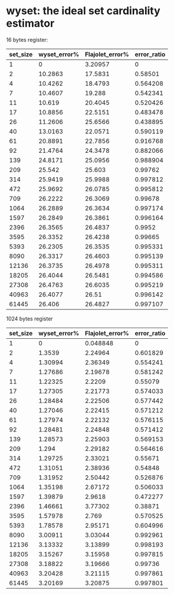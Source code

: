 # wyset: the ideal set cardinality estimator

16 bytes register:

|set_size|wyset_error%|Flajolet_error%|error_ratio|
|----|----|----|----|
|1|0|3.20957|0|
|2|10.2863|17.5831|0.58501|
|4|10.4262|18.4793|0.564208|
|7|10.4607|19.288|0.542341|
|11|10.619|20.4045|0.520426|
|17|10.8856|22.5151|0.483478|
|26|11.2606|25.6566|0.438895|
|40|13.0163|22.0571|0.590119|
|61|20.8891|22.7856|0.916768|
|92|21.4764|24.3478|0.882066|
|139|24.8171|25.0956|0.988904|
|209|25.542|25.603|0.99762|
|314|25.9419|25.9988|0.997812|
|472|25.9692|26.0785|0.995812|
|709|26.2222|26.3069|0.99678|
|1064|26.2889|26.3634|0.997174|
|1597|26.2849|26.3861|0.996164|
|2396|26.3565|26.4837|0.9952|
|3595|26.3352|26.4238|0.99665|
|5393|26.2305|26.3535|0.995331|
|8090|26.3317|26.4603|0.995139|
|12136|26.3735|26.4978|0.995311|
|18205|26.4044|26.5481|0.994586|
|27308|26.4763|26.6035|0.995219|
|40963|26.4077|26.51|0.996142|
|61445|26.406|26.4827|0.997107|

1024 bytes register

|set_size|wyset_error%|Flajolet_error%|error_ratio|
|----|----|----|----|
|1|0|0.048848|0|
|2|1.3539|2.24964|0.601829|
|4|1.30994|2.36349|0.554241|
|7|1.27686|2.19678|0.581242|
|11|1.22325|2.2209|0.55079|
|17|1.27305|2.21773|0.574033|
|26|1.28484|2.22506|0.577442|
|40|1.27046|2.22415|0.571212|
|61|1.27974|2.22132|0.576115|
|92|1.28481|2.24848|0.571412|
|139|1.28573|2.25903|0.569153|
|209|1.294|2.29182|0.564616|
|314|1.29725|2.33021|0.55671|
|472|1.31051|2.38936|0.54848|
|709|1.31952|2.50442|0.526876|
|1064|1.35198|2.67172|0.506033|
|1597|1.39879|2.9618|0.472277|
|2396|1.46661|3.77302|0.38871|
|3595|1.57978|2.769|0.570525|
|5393|1.78578|2.95171|0.604996|
|8090|3.00911|3.03044|0.992961|
|12136|3.13332|3.13899|0.998193|
|18205|3.15267|3.15958|0.997815|
|27308|3.18822|3.19666|0.99736|
|40963|3.20428|3.21115|0.997861|
|61445|3.20169|3.20875|0.997801|
